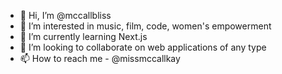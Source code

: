 - 👋 Hi, I’m @mccallbliss
- 👀 I’m interested in music, film, code, women's empowerment
- 🌱 I’m currently learning Next.js
- 💞️ I’m looking to collaborate on web applications of any type 
- 📫 How to reach me - @missmccallkay

<!---
mccallbliss/mccallbliss is a ✨ special ✨ repository because its `README.md` (this file) appears on your GitHub profile.
You can click the Preview link to take a look at your changes.
--->
